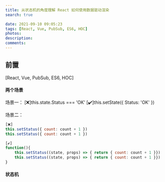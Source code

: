 ```yaml
---
title: 从状态机的角度理解 React 如何使用数据驱动渲染
search: true

date: 2021-09-10 09:05:23
tags: [React, Vue, PubSub, ES6, HOC]
photos:
description:
comments:
---
```


## 前置
[React, Vue, PubSub, ES6, HOC]


#### 两个场景

场景一：
[❌]this.state.Status === 'OK'
[✔️]this.setState({ Status: 'OK' })

场景二：


```javascript
[❌]
this.setStatus({ count: count + 1 })
this.setStatus({ count: count + 1 })

[✔️]
function(){
    this.setStatus((state, props) => { return { count: count + 1 }})
    this.setStatus((state, props) => { return { count: count + 1 }})
}
```

#### 状态机


